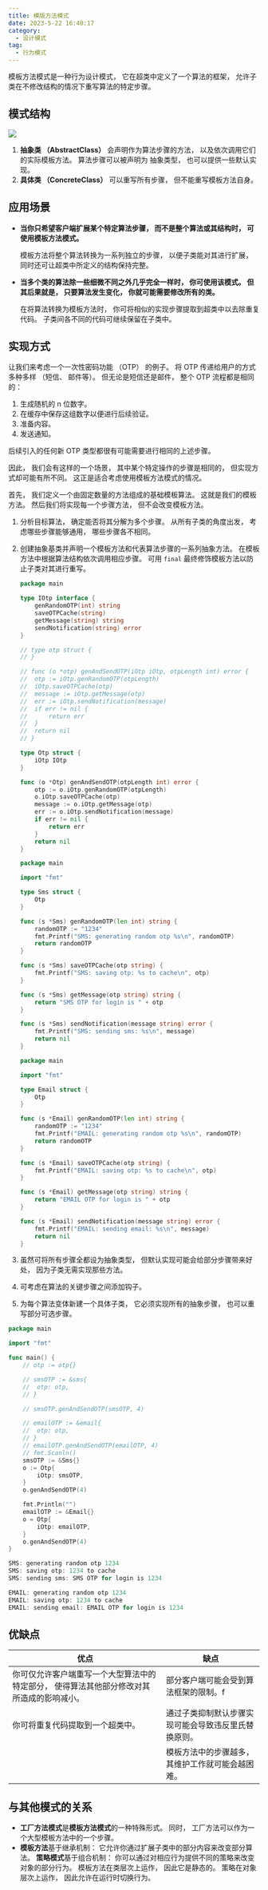 ```yaml
---
title: 模版方法模式
date: 2023-5-22 16:40:17
category:
  - 设计模式
tag:
  - 行为模式
---
```


模板方法模式是一种行为设计模式， 它在超类中定义了一个算法的框架， 允许子类在不修改结构的情况下重写算法的特定步骤。

## 模式结构

![](https://refactoringguru.cn/images/patterns/diagrams/template-method/structure.png)

1. **抽象类 （Abstract­Class）** 会声明作为算法步骤的方法， 以及依次调用它们的实际模板方法。 算法步骤可以被声明为 抽象类型， 也可以提供一些默认实现。
2. **具体类 （Concrete­Class）** 可以重写所有步骤， 但不能重写模板方法自身。

## 应用场景

* **当你只希望客户端扩展某个特定算法步骤， 而不是整个算法或其结构时， 可使用模板方法模式。**

    模板方法将整个算法转换为一系列独立的步骤， 以便子类能对其进行扩展， 同时还可让超类中所定义的结构保持完整。
* **当多个类的算法除一些细微不同之外几乎完全一样时， 你可使用该模式。 但其后果就是， 只要算法发生变化， 你就可能需要修改所有的类。**

    在将算法转换为模板方法时， 你可将相似的实现步骤提取到超类中以去除重复代码。 子类间各不同的代码可继续保留在子类中。

## 实现方式

让我们来考虑一个一次性密码功能 （OTP） 的例子。 将 OTP 传递给用户的方式多种多样 （短信、 邮件等）。 但无论是短信还是邮件， 整个 OTP 流程都是相同的：

1. 生成随机的 n 位数字。
2. 在缓存中保存这组数字以便进行后续验证。
3. 准备内容。
4. 发送通知。

后续引入的任何新 OTP 类型都很有可能需要进行相同的上述步骤。

因此， 我们会有这样的一个场景， 其中某个特定操作的步骤是相同的， 但实现方式却可能有所不同。 这正是适合考虑使用模板方法模式的情况。

首先， 我们定义一个由固定数量的方法组成的基础模板算法。 这就是我们的模板方法。 然后我们将实现每一个步骤方法， 但不会改变模板方法。

1. 分析目标算法， 确定能否将其分解为多个步骤。 从所有子类的角度出发， 考虑哪些步骤能够通用， 哪些步骤各不相同。
2. 创建抽象基类并声明一个模板方法和代表算法步骤的一系列抽象方法。 在模板方法中根据算法结构依次调用相应步骤。 可用 `final` 最终修饰模板方法以防止子类对其进行重写。

    ```go otp.go: 模板方法
    package main

    type IOtp interface {
        genRandomOTP(int) string
        saveOTPCache(string)
        getMessage(string) string
        sendNotification(string) error
    }

    // type otp struct {
    // }

    // func (o *otp) genAndSendOTP(iOtp iOtp, otpLength int) error {
    //  otp := iOtp.genRandomOTP(otpLength)
    //  iOtp.saveOTPCache(otp)
    //  message := iOtp.getMessage(otp)
    //  err := iOtp.sendNotification(message)
    //  if err != nil {
    //      return err
    //  }
    //  return nil
    // }

    type Otp struct {
        iOtp IOtp
    }

    func (o *Otp) genAndSendOTP(otpLength int) error {
        otp := o.iOtp.genRandomOTP(otpLength)
        o.iOtp.saveOTPCache(otp)
        message := o.iOtp.getMessage(otp)
        err := o.iOtp.sendNotification(message)
        if err != nil {
            return err
        }
        return nil
    }
    ```

    ```go sms.go: 具体实施
    package main

    import "fmt"

    type Sms struct {
        Otp
    }

    func (s *Sms) genRandomOTP(len int) string {
        randomOTP := "1234"
        fmt.Printf("SMS: generating random otp %s\n", randomOTP)
        return randomOTP
    }

    func (s *Sms) saveOTPCache(otp string) {
        fmt.Printf("SMS: saving otp: %s to cache\n", otp)
    }

    func (s *Sms) getMessage(otp string) string {
        return "SMS OTP for login is " + otp
    }

    func (s *Sms) sendNotification(message string) error {
        fmt.Printf("SMS: sending sms: %s\n", message)
        return nil
    }
    ```

    ```go email.go: 具体实施
    package main

    import "fmt"

    type Email struct {
        Otp
    }

    func (s *Email) genRandomOTP(len int) string {
        randomOTP := "1234"
        fmt.Printf("EMAIL: generating random otp %s\n", randomOTP)
        return randomOTP
    }

    func (s *Email) saveOTPCache(otp string) {
        fmt.Printf("EMAIL: saving otp: %s to cache\n", otp)
    }

    func (s *Email) getMessage(otp string) string {
        return "EMAIL OTP for login is " + otp
    }

    func (s *Email) sendNotification(message string) error {
        fmt.Printf("EMAIL: sending email: %s\n", message)
        return nil
    }
    ```

3. 虽然可将所有步骤全都设为抽象类型， 但默认实现可能会给部分步骤带来好处， 因为子类无需实现那些方法。
4. 可考虑在算法的关键步骤之间添加钩子。
5. 为每个算法变体新建一个具体子类， 它必须实现所有的抽象步骤， 也可以重写部分可选步骤。

```go main.go: 客户端代码
package main

import "fmt"

func main() {
    // otp := otp{}

    // smsOTP := &sms{
    //  otp: otp,
    // }

    // smsOTP.genAndSendOTP(smsOTP, 4)

    // emailOTP := &email{
    //  otp: otp,
    // }
    // emailOTP.genAndSendOTP(emailOTP, 4)
    // fmt.Scanln()
    smsOTP := &Sms{}
    o := Otp{
        iOtp: smsOTP,
    }
    o.genAndSendOTP(4)

    fmt.Println("")
    emailOTP := &Email{}
    o = Otp{
        iOtp: emailOTP,
    }
    o.genAndSendOTP(4)
}
```

```go output.txt: 执行结果
SMS: generating random otp 1234
SMS: saving otp: 1234 to cache
SMS: sending sms: SMS OTP for login is 1234

EMAIL: generating random otp 1234
EMAIL: saving otp: 1234 to cache
EMAIL: sending email: EMAIL OTP for login is 1234
```

## 优缺点

| 优点                                                                                      | 缺点                                                 |
| ----------------------------------------------------------------------------------------- | ---------------------------------------------------- |
| 你可仅允许客户端重写一个大型算法中的特定部分， 使得算法其他部分修改对其所造成的影响减小。 | 部分客户端可能会受到算法框架的限制。f                |
| 你可将重复代码提取到一个超类中。                                                          | 通过子类抑制默认步骤实现可能会导致违反里氏替换原则。 |
|                                                                                           | 模板方法中的步骤越多， 其维护工作就可能会越困难。    |

## 与其他模式的关系

* **工厂方法模式**是**模板方法模式**的一种特殊形式。 同时， 工厂方法可以作为一个大型模板方法中的一个步骤。
* **模板方法**基于继承机制： 它允许你通过扩展子类中的部分内容来改变部分算法。 **策略模式**基于组合机制： 你可以通过对相应行为提供不同的策略来改变对象的部分行为。 模板方法在类层次上运作， 因此它是静态的。 策略在对象层次上运作， 因此允许在运行时切换行为。
